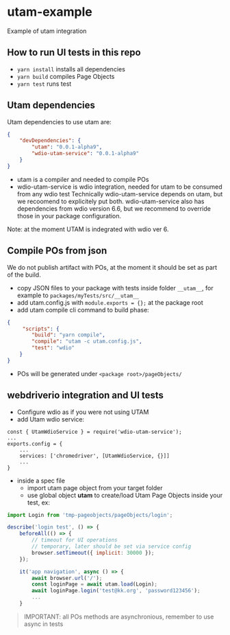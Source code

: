 # utam-example
Example of utam integration

## How to run UI tests in this repo
- `yarn install` installs all dependencies
- `yarn build` compiles Page Objects
- `yarn test` runs test

## Utam dependencies

Utam dependencies to use utam are:
```json
{
    "devDependencies": {
        "utam": "0.0.1-alpha9",
        "wdio-utam-service": "0.0.1-alpha9"
    }
}
```

- utam is a compiler and needed to compile POs
- wdio-utam-service is wdio integration, needed for utam to be consumed from any wdio test
Technically wdio-utam-service depends on utam, but we recoomend to explicitely put both.
wdio-utam-service also has dependencies from wdio version 6.6, but we recommend to override those in your package configuration.

Note: at the moment UTAM is indegrated with wdio ver 6.


## Compile POs from json

We do not publish artifact with POs, at the moment it should be set as part of the build.
- copy JSON files to your package with tests inside folder `__utam__`, for example to `packages/myTests/src/__utam__`
- add utam.config.js with `module.exports = {};` at the package root
- add utam compile cli command to build phase:

```json
{
     "scripts": {
        "build": "yarn compile",
        "compile": "utam -c utam.config.js",
        "test": "wdio"
    }
}
```
- POs will be generated under `<package root>/pageObjects/`

## webdriverio integration and UI tests

- Configure wdio as if you were not using UTAM 
- add Utam wdio service:
```
const { UtamWdioService } = require('wdio-utam-service');
...
exports.config = {
    ...
    services: ['chromedriver', [UtamWdioService, {}]]
    ...
}
```

- inside a spec file 
    - import utam page object from your target folder
    - use global object __utam__ to create/load Utam Page Objects inside your test, ex:

```js
import Login from 'tmp-pageobjects/pageObjects/login';

describe('login test', () => {    
    beforeAll(() => {
        // timeout for UI operations
        // temporary, later should be set via service config
        browser.setTimeout({ implicit: 30000 });
    });

    it('app navigation', async () => {
        await browser.url('/');
        const loginPage = await utam.load(Login);
        await loginPage.login('test@kk.org', 'password123456');
        ...
    }
```

> IMPORTANT: all POs methods are asynchronious, remember to use async in tests